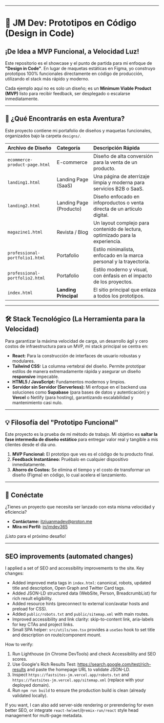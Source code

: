 ***

# 🚀 JM Dev: Prototipos en Código (Design in Code)

## ¡De Idea a MVP Funcional, a Velocidad Luz!

Este repositorio es el showcase y el punto de partida para mi enfoque de **"Design in Code"**. En lugar de maquetas estáticas en Figma, yo construyo prototipos 100% funcionales directamente en código de producción, utilizando el stack más rápido y moderno.

Cada ejemplo aquí no es solo un diseño; es un **Minimum Viable Product (MVP)** listo para recibir feedback, ser desplegado o escalarse inmediatamente.


---

## 🧭 ¿Qué Encontrarás en esta Aventura?

Este proyecto contiene mi portafolio de diseños y maquetas funcionales, organizados bajo la carpeta `designs/`.

| Archivo de Diseño | Categoría | Descripción Rápida |
| :--- | :--- | :--- |
| `ecommerce-product-page.html` | E-commerce | Diseño de alta conversión para la venta de un producto. |
| `landing1.html` | Landing Page (SaaS) | Una página de aterrizaje limpia y moderna para servicios B2B o SaaS. |
| `landing2.html` | Landing Page (Producto) | Diseño enfocado en infoproductos o venta directa de un artículo digital. |
| `magazine1.html` | Revista / Blog | Un layout complejo para contenido de lectura, optimizado para la experiencia. |
| `professional-portfolio1.html` | Portafolio | Estilo minimalista, enfocado en la marca personal y la trayectoria. |
| `professional-portfolio2.html` | Portafolio | Estilo moderno y visual, con énfasis en el impacto de los proyectos. |
| `index.html` | **Landing Principal** | El sitio principal que enlaza a todos los prototipos. |

---

## 🛠️ Stack Tecnológico (La Herramienta para la Velocidad)

Para garantizar la máxima velocidad de carga, un desarrollo ágil y cero costos de infraestructura para un MVP, mi stack principal se centra en:

* **React:** Para la construcción de interfaces de usuario robustas y modulares.
* **Tailwind CSS:** La columna vertebral del diseño. Permite prototipar estilos de manera extremadamente rápida y asegurar un diseño **responsive** impecable.
* **HTML5 / JavaScript:** Fundamentos modernos y limpios.
* **Servidor sin Servidor (Serverless):** Mi enfoque en el backend usa soluciones como **Supabase** (para bases de datos y autenticación) y **Vercel** o Netlify (para hosting), garantizando escalabilidad y mantenimiento casi nulo.

---

## 💡 Filosofía del "Prototipo Funcional"

Este proyecto es la prueba de mi método de trabajo. Mi objetivo es **saltar la fase intermedia de diseño estático** para entregar valor real y tangible a mis clientes desde el día uno.

1.  **MVP Funcional:** El prototipo que ves es el código de tu producto final.
2.  **Feedback Instantáneo:** Pruébalo en cualquier dispositivo inmediatamente.
3.  **Ahorro de Costos:** Se elimina el tiempo y el costo de transformar un diseño (Figma) en código, lo cual acelera el lanzamiento.

---

## 🤝 Conéctate

¿Tienes un proyecto que necesita ser lanzado con esta misma velocidad y eficiencia?

* **Contáctame:** [itzjuanmadev@proton.me](mailto:itzjuanmadev@proton.me)
* **Mira mi Perfil:** [in/jmdev365](https://www.linkedin.com/in/jmdev365/)

¡Listo para el próximo desafío!

---

## SEO improvements (automated changes)

I applied a set of SEO and accessibility improvements to the site. Key changes:

- Added improved meta tags in `index.html`: canonical, robots, updated title and description, Open Graph and Twitter Card tags.
- Added JSON-LD structured data (WebSite, Person, BreadcrumbList) for rich result eligibility.
- Added resource hints (preconnect to external icon/avatar hosts and preload for CSS).
- Added `public/robots.txt` and `public/sitemap.xml` with main routes.
- Improved accessibility and link clarity: skip-to-content link, aria-labels for key CTAs and project links.
- Small SPA helper: `src/utils/seo.tsx` provides a `useSeo` hook to set title and description on route/component mount.

How to verify:

1. Run Lighthouse (in Chrome DevTools) and check Accessibility and SEO scores.
2. Use Google's Rich Results Test: https://search.google.com/test/rich-results and paste the homepage URL to validate JSON-LD.
3. Inspect `https://fastsites-jm.vercel.app/robots.txt` and `https://fastsites-jm.vercel.app/sitemap.xml` (replace with your deployed domain).
4. Run `npm run build` to ensure the production build is clean (already validated locally).

If you want, I can also add server-side rendering or prerendering for even better SEO, or integrate `react-helmet`/`@remix-run/react` style head management for multi-page metadata.
